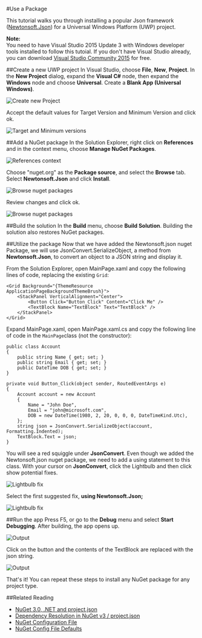 #Use a Package

This tutorial walks you through installing a popular Json framework ([Newtonsoft.Json](https://www.nuget.org/packages/Newtonsoft.Json/)) for a Universal Windows Platform (UWP) project. 

<div class="block-callout-info">
	<strong>Note:</strong><br>
	You need to have Visual Studio 2015 Update 3 with Windows developer tools installed to follow this tutoial. If you don't have Visual Studio already, you can download <a href="https://developer.microsoft.com/en-us/windows/downloads">Visual Studio Community 2015</a> for free. 
</div>

##Create a new UWP project
In Visual Studio, choose **File**, **New**, **Project**. In the **New Project** dialog, expand the **Visual C#** node, then expand the **Windows** node and choose **Universal**. Create a **Blank App (Universal Windows)**.

![Create new Project](/images/ConsumeNugetSample/01.PNG)


Accept the default values for Target Version and Minimum Version and click ok.

![Target and Minimum versions](/images/ConsumeNugetSample/02.PNG)


##Add a NuGet package
In the Solution Explorer, right click on **References** and in the context menu, choose **Manage NuGet Packages**.

![References context](/images/ConsumeNugetSample/03.PNG)


Choose "nuget.org" as the **Package source**, and select the **Browse** tab. Select **Newtonsoft.Json** and click **Install**. 

![Browse nuget packages](/images/ConsumeNugetSample/04.PNG)


Review changes and click ok.

![Browse nuget packages](/images/ConsumeNugetSample/05.PNG)



##Build the solution
In the **Build** menu, choose **Build Solution**. Building the solution also restores NuGet packages.



##Utilize the package
Now that we have added the Newtonsoft.json nuget Package, we will use JsonConvert.SerializeObject, a method from **Newtonsoft.Json**, to convert an object to a JSON string and display it.


From the Solution Explorer, open MainPage.xaml and copy the following lines of code, replacing the existing `Grid`:

	<Grid Background="{ThemeResource ApplicationPageBackgroundThemeBrush}">
		<StackPanel VerticalAlignment="Center">
			<Button Click="Button_Click" Content="Click Me" />
			<TextBlock Name="TextBlock" Text="TextBlock" />
		</StackPanel>
	</Grid>


Expand MainPage.xaml, open MainPage.xaml.cs and copy the following line of code in the `MainPage`class (not the constructor):

	public class Account
    {
        public string Name { get; set; }
        public string Email { get; set; }
        public DateTime DOB { get; set; }
    }

    private void Button_Click(object sender, RoutedEventArgs e)
    {
        Account account = new Account
        {
            Name = "John Doe",
            Email = "john@microsoft.com",
            DOB = new DateTime(1980, 2, 20, 0, 0, 0, DateTimeKind.Utc),
        };
        string json = JsonConvert.SerializeObject(account, Formatting.Indented);
        TextBlock.Text = json;
    }
 
   
You will see a red squiggle under **JsonConvert**. Even though we added the Newtonsoft.json nuget package, we need to add a using statement to this class. With your cursor on **JsonConvert**, click the Lightbulb and then click show potential fixes.

![Lightbulb fix](/images/ConsumeNugetSample/06.PNG)


Select the first suggested fix, **using Newtonsoft.Json;**

![Lightbulb fix](/images/ConsumeNugetSample/07.PNG)



##Run the app
Press F5, or go to the **Debug** menu and select **Start Debugging**. After building, the app opens up.

![Output](/images/ConsumeNugetSample/08.PNG)


Click on the button and the contents of the TextBlock are replaced with the json string.

![Output](/images/ConsumeNugetSample/09.PNG)


That's it!
You can repeat these steps to install any NuGet package for any project type.


##Related Reading
* [NuGet 3.0, .NET and project.json](/ndocs/consume-packages/projectjson-intro)
* [Dependency Resolution in NuGet v3 / project.json](/ndocs/consume-packages/projectjson-dependency)
* [NuGet Configuration File](/ndocs/consume-packages/nuget-config-file-overview)
* [NuGet Config File Defaults](/ndocs/consume-packages/nuget-config-file-defaults)
